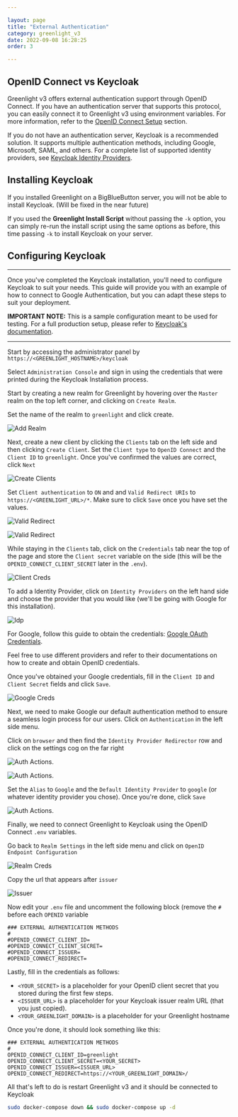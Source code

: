 ```yaml
---

layout: page
title: "External Authentication"
category: greenlight_v3
date: 2022-09-08 16:28:25
order: 3

---
```

## OpenID Connect vs Keycloak

Greenlight v3 offers external authentication support through OpenID Connect. If you have an authentication server that supports this protocol, you can easily connect it to Greenlight v3 using environment variables. For more information, refer to the [OpenID Connect Setup](/greenlight_v3/gl3-install.html#openid-connect-setup) section.

If you do not have an authentication server, Keycloak is a recommended solution. It supports multiple authentication methods, including Google, Microsoft, SAML, and others. For a complete list of supported identity providers, see [Keycloak Identity Providers](https://www.keycloak.org/docs/latest/server_admin/#_General-idp-config).

## Installing Keycloak

If you installed Greenlight on a BigBlueButton server, you will not be able to install Keycloak. (Will be fixed in the near future)

If you used the **Greenlight Install Script** without passing the `-k` option, you can simply re-run the install script using the same options as before, this time passing `-k` to install Keycloak on your server. 

## Configuring Keycloak
---

Once you've completed the Keycloak installation, you'll need to configure Keycloak to suit your needs. This guide will provide you with an example of how to connect to Google Authentication, but you can adapt these steps to suit your deployment.

**IMPORTANT NOTE:** This is a sample configuration meant to be used for testing. For a full production setup, please refer to [Keycloak's documentation](https://www.keycloak.org/docs/latest/server_admin/index.html).

---

Start by accessing the administrator panel by `https://<GREENLIGHT_HOSTNAME>/keycloak`

Select `Administration Console` and sign in using the credentials that were printed during the Keycloak Installation process.

Start by creating a new realm for Greenlight by hovering over the `Master` realm on the top left corner, and clicking on `Create Realm`.

Set the name of the realm to `greenlight` and click create.

![Add Realm](/images/greenlight/v3/keycloak/add-realm.png)

Next, create a new client by clicking the `Clients` tab on the left side and then clicking `Create Client`. Set the `Client type` to `OpenID Connect` and the `Client ID` to `greenlight`. Once you've confirmed the values are correct, click `Next`

![Create Clients](/images/greenlight/v3/keycloak/create-client-2.png)

Set `Client authentication` to `ON` and  and `Valid Redirect URIs` to `https://<GREENLIGHT_URL>/*`. Make sure to click `Save` once you have set the values.

![Valid Redirect](/images/greenlight/v3/keycloak/client-authentication.png)


![Valid Redirect](/images/greenlight/v3/keycloak/valid-redirect.png)

While staying in the `Clients` tab, click on the `Credentials` tab near the top of the page and store the `Client secret` variable on the side (this will be the `OPENID_CONNECT_CLIENT_SECRET` later in the `.env`).

![Client Creds](/images/greenlight/v3/keycloak/client-credentials.png)

To add a Identity Provider, click on `Identity Providers` on the left hand side and choose the provider that you would like (we'll be going with Google for this installation).

![Idp](/images/greenlight/v3/keycloak/idp.png)

For Google, follow this guide to obtain the credentials:  [Google OAuth Credentials](https://developers.google.com/workspace/guides/create-credentials#oauth-client-id).

Feel free to use different providers and refer to their documentations on how to create and obtain OpenID credentials.

Once you've obtained your Google credentials, fill in the `Client ID` and `Client Secret` fields and click `Save`.

![Google Creds](/images/greenlight/v3/keycloak/google-creds.png)

Next, we need to make Google our default authentication method to ensure a seamless login process for our users. Click on `Authentication` in the left side menu.

Click on `browser` and then find the  `Identity Provider Redirector` row and click on the settings cog on the far right

![Auth Actions](/images/greenlight/v3/keycloak/actions.png).

![Auth Actions](/images/greenlight/v3/keycloak/actions-2.png).

Set the `Alias` to `Google` and the `Default Identity Provider` to `google` (or whatever identity provider you chose). Once you're done, click `Save`

![Auth Actions](/images/greenlight/v3/keycloak/actions-3.png).

Finally, we need to connect Greenlight to Keycloak using the OpenID Connect `.env` variables.

Go back to `Realm Settings` in the left side menu and click on `OpenID Endpoint Configuration`

![Realm Creds](/images/greenlight/v3/keycloak/realm-creds.png)

Copy the url that appears after `issuer`

![Issuer](/images/greenlight/v3/keycloak/issuer.png)

Now edit your `.env` file and uncomment the following block (remove the `#` before each `OPENID` variable
```
### EXTERNAL AUTHENTICATION METHODS  
#  
#OPENID_CONNECT_CLIENT_ID=  
#OPENID_CONNECT_CLIENT_SECRET=  
#OPENID_CONNECT_ISSUER=  
#OPENID_CONNECT_REDIRECT=
```
Lastly, fill in the credentials as follows:
-   `<YOUR_SECRET>`  is a placeholder for your OpenID client secret that you stored during the first few steps.
-   `<ISSUER_URL>`  is a placeholder for your Keycloak issuer realm URL (that you just copied).
-   `<YOUR_GREENLIGHT_DOMAIN>`  is a placeholder for your Greenlight hostname

Once you're done, it should look something like this:
```
### EXTERNAL AUTHENTICATION METHODS  
#  
OPENID_CONNECT_CLIENT_ID=greenlight
OPENID_CONNECT_CLIENT_SECRET=<YOUR_SECRET>
OPENID_CONNECT_ISSUER=<ISSUER_URL>
OPENID_CONNECT_REDIRECT=https://<YOUR_GREENLIGHT_DOMAIN>/
```

All that's left to do is restart Greenlight v3 and it should be connected to Keycloak
```bash
sudo docker-compose down && sudo docker-compose up -d
```
